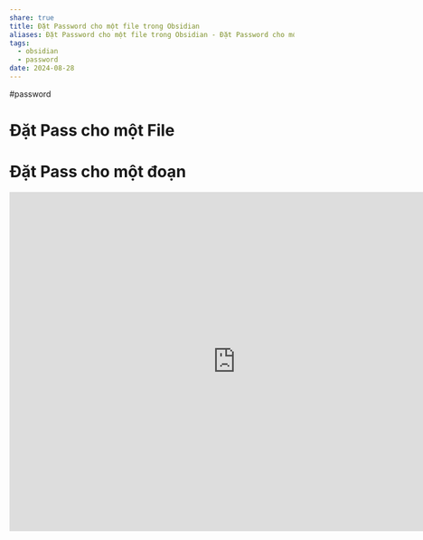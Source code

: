 ```yaml
---
share: true
title: Đặt Password cho một file trong Obsidian
aliases: Đặt Password cho một file trong Obsidian - Đặt Password cho một file trong Obsidian
tags:
  - obsidian
  - password
date: 2024-08-28
---
```

#password
# Đặt Pass cho một File
# Đặt Pass cho một đoạn
<iframe width="800" height="600" src="https://www.youtube.com/embed/EJLnf-PFR4c?si=1biiYBQYmnHfWUoO" title="YouTube video player" frameborder="0" allow="accelerometer; autoplay; clipboard-write; encrypted-media; gyroscope; picture-in-picture; web-share" referrerpolicy="strict-origin-when-cross-origin" allowfullscreen></iframe>